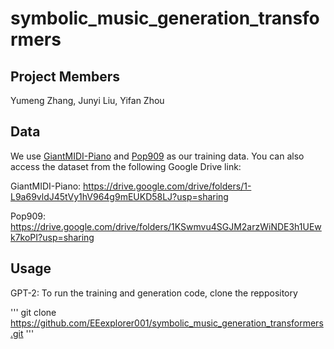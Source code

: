 # symbolic_music_generation_transformers
## Project Members
Yumeng Zhang, Junyi Liu, Yifan Zhou
## Data
We use [GiantMIDI-Piano](https://github.com/bytedance/GiantMIDI-Piano) and [Pop909](https://github.com/music-x-lab/POP909-Dataset) as our training data. You can also access the dataset from the following Google Drive link:

GiantMIDI-Piano: https://drive.google.com/drive/folders/1-L9a69vldJ45tVy1hV964g9mEUKD58LJ?usp=sharing

Pop909: https://drive.google.com/drive/folders/1KSwmvu4SGJM2arzWiNDE3h1UEwk7koPI?usp=sharing

## Usage
GPT-2: To run the training and generation code, clone the reppository

'''
git clone https://github.com/EEexplorer001/symbolic_music_generation_transformers.git
'''
